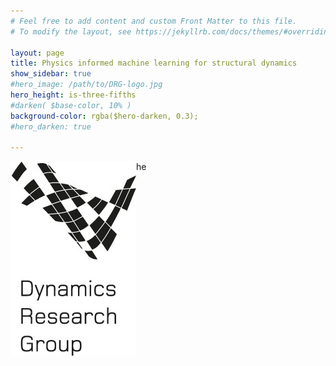 ```yaml
---
# Feel free to add content and custom Front Matter to this file.
# To modify the layout, see https://jekyllrb.com/docs/themes/#overriding-theme-defaults

layout: page
title: Physics informed machine learning for structural dynamics 
show_sidebar: true
#hero_image: /path/to/DRG-logo.jpg
hero_height: is-three-fifths
#darken( $base-color, 10% )
background-color: rgba($hero-darken, 0.3);
#hero_darken: true

---
```


<img style="float: left;" src="images/DRG-logo.jpg">

he